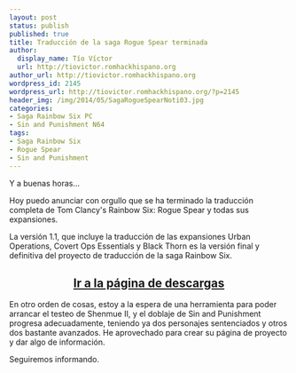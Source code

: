 ```yaml
---
layout: post
status: publish
published: true
title: Traducción de la saga Rogue Spear terminada
author:
  display_name: Tío Víctor
  url: http://tiovictor.romhackhispano.org
author_url: http://tiovictor.romhackhispano.org
wordpress_id: 2145
wordpress_url: http://tiovictor.romhackhispano.org/?p=2145
header_img: /img/2014/05/SagaRogueSpearNoti03.jpg
categories:
- Saga Rainbow Six PC
- Sin and Punishment N64
tags:
- Saga Rainbow Six
- Rogue Spear
- Sin and Punishment
---
```

Y a buenas horas...

Hoy puedo anunciar con orgullo que se ha terminado la traducción completa de 
Tom Clancy's Rainbow Six: Rogue Spear y todas sus expansiones.

La versión 1.1, que incluye la traducción de las expansiones Urban Operations, 
Covert Ops Essentials y Black Thorn es la versión final y definitiva del proyecto 
de traducción de la saga Rainbow Six.

<h2 style="text-align: center;"><strong><a href="http://tiovictor.romhackhispano.org/saga-rainbow-six-para-pc/descargar/">Ir a la página de descargas</a></strong></h2>

En otro orden de cosas, estoy a la espera de una herramienta para poder arrancar 
el testeo de Shenmue II, y el doblaje de Sin and Punishment progresa adecuadamente, 
teniendo ya dos personajes sentenciados y otros dos bastante avanzados. He aprovechado 
para crear su página de proyecto y dar algo de información.

Seguiremos informando.

